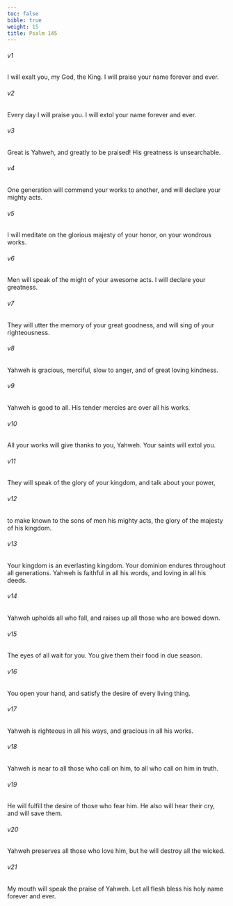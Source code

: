 ```yaml
---
toc: false
bible: true
weight: 15
title: Psalm 145
---
```




###### v1 
I will exalt you, my God, the King. I will praise your name forever and ever. 

###### v2 
Every day I will praise you. I will extol your name forever and ever. 

###### v3 
Great is Yahweh, and greatly to be praised! His greatness is unsearchable. 

###### v4 
One generation will commend your works to another, and will declare your mighty acts. 

###### v5 
I will meditate on the glorious majesty of your honor, on your wondrous works. 

###### v6 
Men will speak of the might of your awesome acts. I will declare your greatness. 

###### v7 
They will utter the memory of your great goodness, and will sing of your righteousness. 

###### v8 
Yahweh is gracious, merciful, slow to anger, and of great loving kindness. 

###### v9 
Yahweh is good to all. His tender mercies are over all his works. 

###### v10 
All your works will give thanks to you, Yahweh. Your saints will extol you. 

###### v11 
They will speak of the glory of your kingdom, and talk about your power, 

###### v12 
to make known to the sons of men his mighty acts, the glory of the majesty of his kingdom. 

###### v13 
Your kingdom is an everlasting kingdom. Your dominion endures throughout all generations. Yahweh is faithful in all his words, and loving in all his deeds. 

###### v14 
Yahweh upholds all who fall, and raises up all those who are bowed down. 

###### v15 
The eyes of all wait for you. You give them their food in due season. 

###### v16 
You open your hand, and satisfy the desire of every living thing. 

###### v17 
Yahweh is righteous in all his ways, and gracious in all his works. 

###### v18 
Yahweh is near to all those who call on him, to all who call on him in truth. 

###### v19 
He will fulfill the desire of those who fear him. He also will hear their cry, and will save them. 

###### v20 
Yahweh preserves all those who love him, but he will destroy all the wicked. 

###### v21 
My mouth will speak the praise of Yahweh. Let all flesh bless his holy name forever and ever.
